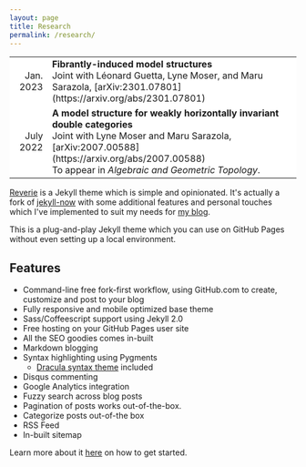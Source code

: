 ```yaml
---
layout: page
title: Research
permalink: /research/
---
```



<style>
  .no-border, .no-border td, .no-border th {
    border: none;
      background-color: white;
  }
  table {
   border-collapse: collapse;
}

table tr, table td, table th {
   border: none;
}
</style>
<style>
.right-justify {
  text-align: right;
}
</style>

<table class="no-border">
  <tr>
    <td class="right-justify">Jan. 2023</td>
    <td><b>Fibrantly-induced model structures</b><br>
    Joint with Léonard Guetta, Lyne Moser, and Maru Sarazola, [arXiv:2301.07801](https://arxiv.org/abs/2301.07801)
    </td>
  </tr>
  <tr>
    <td class="right-justify">July 2022</td>
    <td><b>A model structure for weakly horizontally invariant double categories</b><br>
    Joint with Lyne Moser and Maru Sarazola, [arXiv:2007.00588](https://arxiv.org/abs/2007.00588)<br>
      To appear in <i>Algebraic and Geometric Topology</i>.</td>
  </tr>
</table>

[Reverie](https://github.com/amitmerchant1990/reverie) is a Jekyll theme which is simple and opinionated. It's actually a fork of [jekyll-now](https://github.com/barryclark/jekyll-now) with some additional features and personal touches which I've implemented to suit my needs for [my blog](https://www.amitmerchant.com).

This is a plug-and-play Jekyll theme which you can use on GitHub Pages without even setting up a local environment.

## Features

- Command-line free fork-first workflow, using GitHub.com to create, customize and post to your blog
- Fully responsive and mobile optimized base theme
- Sass/Coffeescript support using Jekyll 2.0
- Free hosting on your GitHub Pages user site
- All the SEO goodies comes in-built
- Markdown blogging
- Syntax highlighting using Pygments
    - [Dracula syntax theme](https://draculatheme.com/) included
- Disqus commenting
- Google Analytics integration
- Fuzzy search across blog posts
- Pagination of posts works out-of-the-box.
- Categorize posts out-of-the box
- RSS Feed
- In-built sitemap

Learn more about it [here](https://github.com/amitmerchant1990/reverie) on how to get started.
